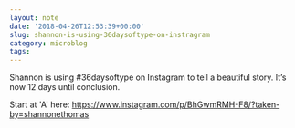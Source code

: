 ```yaml
---
layout: note
date: '2018-04-26T12:53:39+00:00'
slug: shannon-is-using-36daysoftype-on-instragram
category: microblog
tags:
---
```

Shannon is using #36daysoftype on Instagram to tell a beautiful story. It’s now 12 days until conclusion.

Start at 'A' here: https://www.instagram.com/p/BhGwmRMH-F8/?taken-by=shannonethomas
